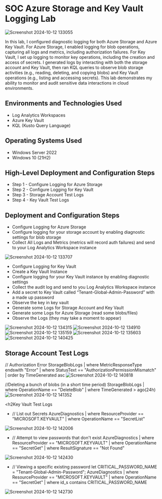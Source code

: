 # SOC Azure Storage and Key Vault Logging Lab
<p align="center">

  ![Screenshot 2024-10-12 133055](https://github.com/user-attachments/assets/2fc48d81-edb1-4846-95b1-b8ee33c9a063)

</p>

In this lab, I configured diagnostic logging for both Azure Storage and Azure Key Vault. For Azure Storage, I enabled logging for blob operations, capturing all logs and metrics, including authorization failures. For Key Vault, I set up logging to monitor key operations, including the creation and access of secrets. I generated logs by interacting with both the storage account and Key Vault, then ran KQL queries to observe blob storage activities (e.g., reading, deleting, and copying blobs) and Key Vault operations (e.g., listing and accessing secrets). This lab demonstrates my ability to monitor and audit sensitive data interactions in cloud environments.




<h2>Environments and Technologies Used</h2>

- Log Analytics Workspaces
- Azure Key Vault
- KQL (Kusto Query Language)
  

<h2>Operating Systems Used </h2>

- Windows Server 2022
- Windows 10 (21H2)

<h2>High-Level Deployment and Configuration Steps</h2>

- Step 1 - Configure Logging for Azure Storage
- Step 2 - Configure Logging for Key Vault
- Step 3 - Storage Account Test Logs
- Step 4 - Key Vault Test Logs

<h2>Deployment and Configuration Steps</h2>

- Configure Logging for Azure Storage
- Configure logging for your storage account by enabling diagnostic settings for blob storage
- Collect All Logs and Metrics (metrics will record auth failures) and send to your Log Analytics Workspace instance

![Screenshot 2024-10-12 133707](https://github.com/user-attachments/assets/d5f6107c-11e9-45b6-9c79-92a91ff788fe)

- Configure Logging for Key Vault
- Create a Key Vault Instance
- Configure logging for your Key Vault instance by enabling diagnostic settings
- Collect the audit log and send to you Log Analytics Workspace instance
- Add a secret to Key Vault called “Tenant-Global-Admin-Password” with a made up password
- Observe the key in key vault
- Generate some Logs for Storage Account and Key Vault
- Generate some Logs for Azure Storage (read some blobs/files)
- Observe the Logs (they may take a moment to appear)

![Screenshot 2024-10-12 134315](https://github.com/user-attachments/assets/e00acc6d-3928-4a5a-b83a-8bfd5dc252c2)
![Screenshot 2024-10-12 134910](https://github.com/user-attachments/assets/e5c3896c-a67f-4cd7-974c-0c828388c51f)
![Screenshot 2024-10-12 135159](https://github.com/user-attachments/assets/99e0f177-5bad-4a18-8304-e0b41eb7a03e)
![Screenshot 2024-10-12 135603](https://github.com/user-attachments/assets/9efab5e6-47cf-43f1-8ca3-1e1185c314b4)
![Screenshot 2024-10-12 140425](https://github.com/user-attachments/assets/55790dac-6e87-4872-9c1d-81dbdedd330f)


<h2>Storage Account Test Logs</h2>

// Authorization Error
StorageBlobLogs 
| where MetricResponseType endswith "Error" 
| where StatusText == "AuthorizationPermissionMismatch"
| order by TimeGenerated asc
![Screenshot 2024-10-12 140818](https://github.com/user-attachments/assets/ea19ee92-fe24-44e4-9006-422e2467198e)

//Deleting a bunch of blobs (in a short time period)
StorageBlobLogs | where OperationName == "DeleteBlob"
| where TimeGenerated > ago(24h)
![Screenshot 2024-10-12 141352](https://github.com/user-attachments/assets/e12c5225-0b89-41d2-a368-0f2b873925e5)

<h2Key Vault Test Logs</h2>

- // List out Secrets
AzureDiagnostics
| where ResourceProvider == "MICROSOFT.KEYVAULT"
| where OperationName == "SecretList"

![Screenshot 2024-10-12 142006](https://github.com/user-attachments/assets/3dd41498-5a8b-4200-892e-2476f943c22a)

- // Attempt to view passwords that don't exist
AzureDiagnostics
| where ResourceProvider == "MICROSOFT.KEYVAULT"
| where OperationName == "SecretGet"
| where ResultSignature == "Not Found"

![Screenshot 2024-10-12 142430](https://github.com/user-attachments/assets/995ce1d3-bc50-4488-903b-3e66e11d3f01)

- // Viewing a specific existing password
let CRITICAL_PASSWORD_NAME = "Tenant-Global-Admin-Password";
AzureDiagnostics
| where ResourceProvider == "MICROSOFT.KEYVAULT"
| where OperationName == "SecretGet"
| where id_s contains CRITICAL_PASSWORD_NAME

![Screenshot 2024-10-12 142730](https://github.com/user-attachments/assets/4015db76-d06d-42eb-851b-172196cd2e1b)












